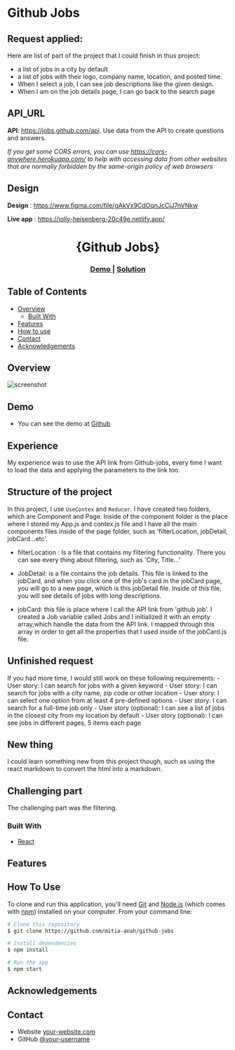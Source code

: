 # Github Jobs

## Request applied:
Here are list of part of the project that I could finish in thus project:
  - a list of jobs in a city by default
  - a list of jobs with their logo, company name, location, and posted time.
  - When I select a job, I can see job descriptions like the given design.
  - When I am on the job details page, I can go back to the search page

## API_URL
**API**: https://jobs.github.com/api. Use data from the API to create questions and answers.

*If you get some CORS errors, you can use https://cors-anywhere.herokuapp.com/ to help with accessing data from other websites that are normally forbidden by the same-origin policy of web browsers*

## Design
**Design** : https://www.figma.com/file/gAkVx9CdOqnJcCjJ7nVNkw

**Live app** : https://jolly-heisenberg-20c49e.netlify.app/


<h1 align="center">{Github Jobs}</h1>

<div align="center">
  <h3>
    <a href="https://{https://github.com/mitia-anah/github-jobs}">
      Demo
    </a>
    <span> | </span>
    <a href="https://{https://github-job-rosny.netlify.app/}">
      Solution
    </a>
  </h3>
</div>


## Table of Contents

-   [Overview](#overview)
    -   [Built With](#built-with)
-   [Features](#features)
-   [How to use](#how-to-use)
-   [Contact](#contact)
-   [Acknowledgements](#acknowledgements)


## Overview

![screenshot]()

## Demo
-   You can see the demo at [Github]('https://github.com/mitia-anah/github-jobs')

## Experience
 My experience was to use the API link from Github-jobs, every time I want to load the data and applying the parameters to the link too.

## Structure of the project
In this project, I use `UseContex` and `Reducer`.
I have created two folders, which are Component and Page. Inside of the component folder is the place where I stored my App.js and contex.js file and I have all the main components files inside of the page folder, such as 'filterLocation, jobDetail, jobCard...etc'.

* filterLocation : Is a file that contains my filtering functionality. There you can see every thing about filtering, such as 'City, Title...'

*  JobDetail: is a file contains the job details. This file is linked to the jobCard, and when you click one of the job's card in the jobCard page, you will go to a new page, which is this jobDetail file. Inside of this file, you will see details of jobs with long descriptions.

* jobCard: this file is place where I call the API link from 'github job'. I created a Job variable called Jobs and I initialized it with an empty array,which handle the data from the API link. I mapped through this array in order to get all the properties that I used inside of the jobCard.js file.  

## Unfinished request
  If you had more time, I would still work on these following requirements:
    - User story: I can search for jobs with a given keyword
    - User story: I can search for jobs with a city name, zip code or other location
    - User story: I can select one option from at least 4 pre-defined options
    - User story: I can search for a full-time job only
    - User story (optional): I can see a list of jobs in the closest city from my location by default
    - User story (optional): I can see jobs in different pages, 5 items each page

## New thing
  I could learn something new from this project though, such as using the react markdown to convert the html into a markdown.

## Challenging part
The challenging part was the filtering.


### Built With


<!-- This section should list any major frameworks that you built your project using. Here are a few examples.-->

-   [React](https://reactjs.org/)

## Features

<!-- List the features of your application or follow the template. Don't share the figma file here :) -->

## How To Use

<!-- Example: -->

To clone and run this application, you'll need [Git](https://git-scm.com) and [Node.js](https://nodejs.org/en/download/) (which comes with [npm](http://npmjs.com)) installed on your computer. From your command line:

```bash
# Clone this repository
$ git clone https://github.com/mitia-anah/github-jobs

# Install dependencies
$ npm install

# Run the app
$ npm start
```

## Acknowledgements

<!-- This section should list any articles or add-ons/plugins that helps you to complete the project. This is optional but it will help you in the future. For example: -->

## Contact

-   Website [your-website.com](https://github-job-rosny.netlify.app/)
-   GitHub [@your-username](https://github.com/mitia-anah/github-jobs)

